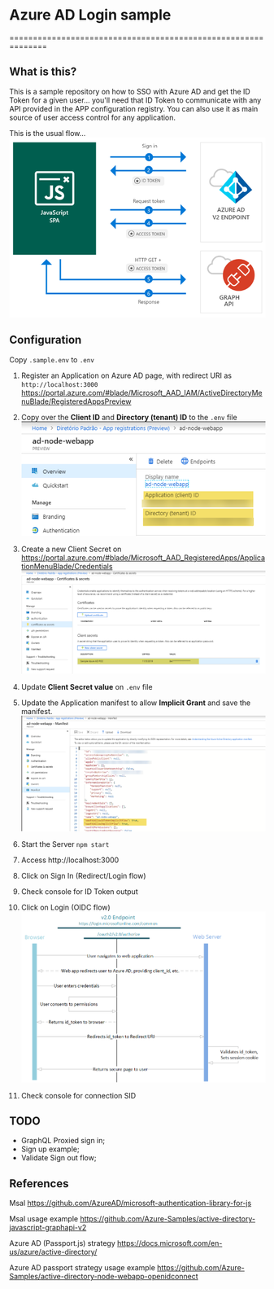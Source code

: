 # Azure AD Login sample
==============================================================

## What is this?

This is a sample repository on how to SSO with Azure AD and get the ID Token for a given user... you'll need that ID Token to communicate with any API provided in the APP configuration registry. You can also use it as main source of user access control for any application.

This is the usual flow...
![./images/javascriptspa-intro.png](./images/javascriptspa-intro.png)

## Configuration

Copy `.sample.env` to `.env`

1. Register an Application on Azure AD page, with redirect URI as `http://localhost:3000`
https://portal.azure.com/#blade/Microsoft_AAD_IAM/ActiveDirectoryMenuBlade/RegisteredAppsPreview

2. Copy over the **Client ID** and **Directory (tenant) ID** to the `.env` file
![Client and Tenant IDs](./images/client_tenant_id.png)

3. Create a new Client Secret on https://portal.azure.com/#blade/Microsoft_AAD_RegisteredApps/ApplicationMenuBlade/Credentials
![Client Secret created](./images/client_secret.png)    

4. Update **Client Secret value** on `.env` file

5. Update the Application manifest to allow **Implicit Grant** and save the manifest.
![Implicit Grant on Manifest](./images/manifest.png)

6. Start the Server
`npm start`

7. Access http://localhost:3000

8. Click on Sign In (Redirect/Login flow) 

9. Check console for ID Token output

10. Click on Login (OIDC flow) 
![OpenID Connect Flow](./images/OIDC_flow.png)

11. Check console for connection SID

## TODO
- GraphQL Proxied sign in;
- Sign up example;
- Validate Sign out flow;

## References

Msal
https://github.com/AzureAD/microsoft-authentication-library-for-js

Msal usage example
https://github.com/Azure-Samples/active-directory-javascript-graphapi-v2

Azure AD (Passport.js) strategy
https://docs.microsoft.com/en-us/azure/active-directory/

Azure AD passport strategy usage example
https://github.com/Azure-Samples/active-directory-node-webapp-openidconnect